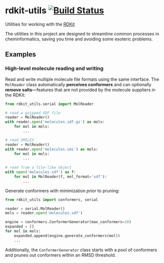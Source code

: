 rdkit-utils [![Build Status](https://travis-ci.org/skearnes/rdkit-utils.svg?branch=master)](https://travis-ci.org/skearnes/rdkit-utils)
===========

Utilities for working with the [RDKit](http://www.rdkit.org/)

The utilities in this project are designed to streamline common processes in cheminformatics, saving you time and avoiding some esoteric problems.

Examples
--------

### High-level molecule reading and writing
Read and write multiple molecule file formats using the same interface. The `MolReader` class automatically __perceives conformers__ and can optionally __remove salts__&mdash;features that are not provided by the molecule suppliers in the RDKit:

```python
from rdkit_utils.serial import MolReader

# read a gzipped SDF file
reader = MolReader()
with reader.open('molecules.sdf.gz') as mols:
    for mol in mols:
        ...

# read SMILES
reader = MolReader()
with reader.open('molecules.smi') as mols:
    for mol in mols:
        ...
        
# read from a file-like object
with open('molecules.sdf') as f:
    for mol in MolReader(f, mol_format='sdf'):
        ...
```

Generate conformers with minimization _prior_ to pruning:

```python
from rdkit_utils import conformers, serial

reader = serial.MolReader()
mols = reader.open('molecules.sdf')

engine = conformers.ConformerGenerator(max_conformers=10)
expanded = []
for mol in mols:
    expanded.append(engine.generate_conformers(mol))
    ...
```

Additionally, the `ConformerGenerator` class starts with a pool of conformers and prunes out conformers within an RMSD threshold.
